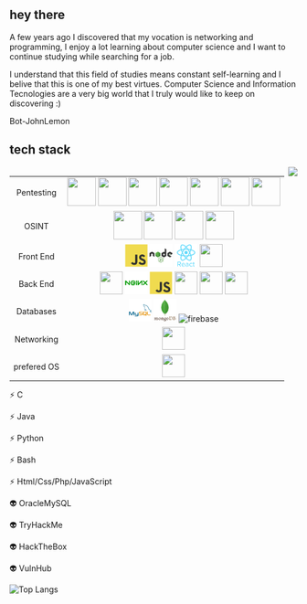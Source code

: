 
## hey there

A few years ago I discovered that my vocation is networking and programming, I enjoy a lot learning about computer science and I want to continue studying while searching for a job.

I understand that this field of studies means constant self-learning and I belive that this is one of my best virtues.
Computer Science and Information Tecnologies are a very big world that I truly would like to keep on discovering :)

Bot-JohnLemon

## tech stack

 <p>
  <img src="https://user-images.githubusercontent.com/28149894/236699565-9186e8c1-4ec6-42b9-a71e-3ea1598ca5ca.jpg" align="right">
</p>


<table>
    <tbody>
        <tr>
            <td align="center">Pentesting</td>
            <td align="center">
             <img src="https://github.com/Bot-JohnLemon/Bot-JohnLemon/assets/28149894/b27fba7b-790e-4488-9de1-57121b93af25" width="50" height="50">
             <img src="https://github.com/Bot-JohnLemon/Bot-JohnLemon/assets/28149894/b12df16e-2848-4942-b5fa-c8e4dce01cb5" width="50" height="50">
             <img src="https://github.com/Bot-JohnLemon/Bot-JohnLemon/assets/28149894/edc3fb31-53ed-493a-ad05-6ec13bba89ee" width="50" height="50">
             <img src="https://github.com/Bot-JohnLemon/Bot-JohnLemon/assets/28149894/6308f74d-f8f8-4638-a0dc-fd8bbff248b6" width="50" height="50">
             <img src="https://github.com/Bot-JohnLemon/Bot-JohnLemon/assets/28149894/aea1cabf-1669-4bc3-ac90-65167aa3fb0b" width="50" height="50">
             <img src="https://github.com/Bot-JohnLemon/Bot-JohnLemon/assets/28149894/cd1f772a-445e-43b5-840c-a13385c30072" width="50" height="50">
             <img src="https://github.com/Bot-JohnLemon/Bot-JohnLemon/assets/28149894/9822bc20-98cd-4b22-9d23-5b8aa2a43a4a" width="50" height="50">
            </td>
        </tr>
        <tr>
            <td align="center">OSINT</td>
            <td align="center">
             <img src="https://github.com/Bot-JohnLemon/Bot-JohnLemon/assets/28149894/eaa3df76-532d-42a8-8d01-527f83e45de0" width="50" height="50">
             <img src="https://github.com/Bot-JohnLemon/Bot-JohnLemon/assets/28149894/12e2954a-d01c-49c6-a5e4-dd1ea7139228" width="50" height="50">
             <img src="https://github.com/Bot-JohnLemon/Bot-JohnLemon/assets/28149894/dbc68856-1a83-465e-976c-ee166bd823aa" width="50" height="50">
             <img src="https://github.com/Bot-JohnLemon/Bot-JohnLemon/assets/28149894/91a63d12-4737-4d02-8ae0-8b8a47f33686" width="50" height="50">
            </td>
        </tr>
        <tr>
            <td align="center">Front End</td>
            <td align="center">
             <img src="https://raw.githubusercontent.com/devicons/devicon/master/icons/javascript/javascript-original.svg" alt="javascript" width="40" height="40" style="max-width: 100%;">
             <img src="https://raw.githubusercontent.com/devicons/devicon/master/icons/nodejs/nodejs-original-wordmark.svg" alt="nodejs" width="40" height="40" style="max-width: 100%;">
             <img src="https://raw.githubusercontent.com/devicons/devicon/master/icons/react/react-original-wordmark.svg" alt="react" width="40" height="40" style="max-width: 100%;">
             <img src="https://github.com/Bot-JohnLemon/Bot-JohnLemon/assets/28149894/b4fbd3a9-c68a-4bc1-b865-0c985a749e35" width="40" height="40" style="max-width: 100%;">
            </td>
        </tr>
        <tr>
            <td align="center">Back End</td>
            <td align="center">
             <img src="https://github.com/Bot-JohnLemon/Bot-JohnLemon/assets/28149894/1ad0b16c-7611-4498-83bf-cc67e1bfa643" width="40" height="40" style="max-width: 100%;">
             <img src="https://raw.githubusercontent.com/devicons/devicon/master/icons/nginx/nginx-original.svg" alt="nginx" width="40" height="40" style="max-width: 100%;">
             <img src="https://raw.githubusercontent.com/devicons/devicon/master/icons/javascript/javascript-original.svg" alt="javascript" width="40" height="40" style="max-width: 100%;">
             <img src="https://github.com/Bot-JohnLemon/Bot-JohnLemon/assets/28149894/6d14eaba-96fe-4961-867b-6f85f8a5acac" width="40" height="40" style="max-width: 100%;">
             <img src="https://github.com/Bot-JohnLemon/Bot-JohnLemon/assets/28149894/50ea0963-51e8-4fe8-b67b-7eac5b8b4c47" width="40" height="40" style="max-width: 100%;">
             <img src="https://github.com/Bot-JohnLemon/Bot-JohnLemon/assets/28149894/471f5112-63ba-4aad-a6dd-0bbc5f8c1297" width="40" height="40" style="max-width: 100%;">
            </td>
        </tr>
        <tr>
            <td align="center">Databases</td>
            <td align="center">
             <img src="https://raw.githubusercontent.com/devicons/devicon/master/icons/mysql/mysql-original-wordmark.svg" alt="mysql" width="40" height="40" style="max-width: 100%;">
             <img src="https://raw.githubusercontent.com/devicons/devicon/master/icons/mongodb/mongodb-original-wordmark.svg" alt="mongodb" width="40" height="40" style="max-width: 100%;">
             <img src="https://camo.githubusercontent.com/3e5344a2965e786497ceb575ad67d2c64d412bb9683da05791edf424a0e40734/68747470733a2f2f7777772e766563746f726c6f676f2e7a6f6e652f6c6f676f732f66697265626173652f66697265626173652d69636f6e2e737667" alt="firebase" width="40" height="40" style="max-width: 100%;">
            </td>
        </tr>
        <tr>
            <td align="center">Networking</td>
            <td align="center">
             <img src="https://github.com/Bot-JohnLemon/Bot-JohnLemon/assets/28149894/cfd4ee91-f2c3-4613-b66e-97978d12bb72" width="40" height="40" style="max-width: 100%;">
            </td>
        </tr>     
        <tr>
            <td align="center">prefered OS</td>
            <td align="center">
             <img src="https://github.com/Bot-JohnLemon/Bot-JohnLemon/assets/28149894/d1a03910-fcb0-4638-8e29-195ac5169b1b" width="40" height="40" style="max-width: 100%;">
            </td>
        </tr>
    </tbody>
</table>

 ⚡ C
 
 ⚡ Java
 
 ⚡ Python

 ⚡ Bash
 
 ⚡ Html/Css/Php/JavaScript
 
 👽 OracleMySQL

 👽 TryHackMe
 
 👽 HackTheBox
 
 👽 VulnHub

 ![Top Langs](https://github-readme-stats.vercel.app/api/top-langs/?username=Bot-JohnLemon&layout=compact&langs_count=8&hide=scss,css&theme=dracula&card_width=500px&border_color=282A36&border_radius=0)

